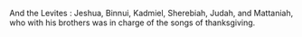 And the Levites : Jeshua, Binnui, Kadmiel, Sherebiah, Judah, and Mattaniah, who with his brothers was in charge of the songs of thanksgiving.
